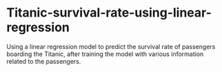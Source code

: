 # Titanic-survival-rate-using-linear-regression
Using a linear regression model to predict the survival rate of passengers boarding the Titanic, after training the model with various information related to the passengers.
